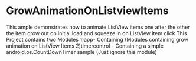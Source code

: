# GrowAnimationOnListviewItems
This ample demonstrates how to animate ListView items one after the other the item grow out on initial load and squeeze in on ListView item click 
This Project contains two Modules 
1)app- Containing (Modules containing grow animation on ListView Items 
2)timercontrol - Containing a simple android.os.CountDownTimer sample (Just ignore this module)
